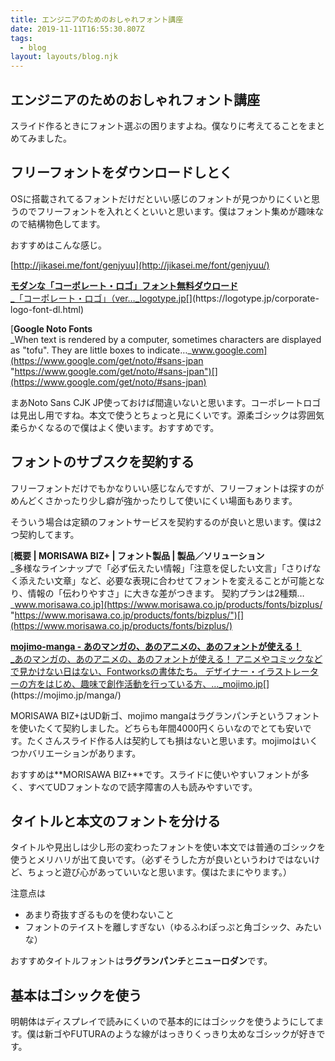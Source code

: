 ```yaml
---
title: エンジニアのためのおしゃれフォント講座
date: 2019-11-11T16:55:30.807Z
tags:
  - blog
layout: layouts/blog.njk
---
```


## エンジニアのためのおしゃれフォント講座

スライド作るときにフォント選ぶの困りますよね。僕なりに考えてることをまとめてみました。

## フリーフォントをダウンロードしとく

OSに搭載されてるフォントだけだといい感じのフォントが見つかりにくいと思うのでフリーフォントを入れとくといいと思います。僕はフォント集めが趣味なので結構物色してます。

おすすめはこんな感じ。

[http://jikasei.me/font/genjyuu](http://jikasei.me/font/genjyuu/)

[**モダンな「コーポレート・ロゴ」フォント無料ダウロード**  
_「コーポレート・ロゴ」（ver…_logotype.jp](https://logotype.jp/corporate-logo-font-dl.html "https://logotype.jp/corporate-logo-font-dl.html")[](https://logotype.jp/corporate-logo-font-dl.html)

[**Google Noto Fonts**  
_When text is rendered by a computer, sometimes characters are displayed as "tofu". They are little boxes to indicate…_www.google.com](https://www.google.com/get/noto/#sans-jpan "https://www.google.com/get/noto/#sans-jpan")[](https://www.google.com/get/noto/#sans-jpan)

まあNoto Sans CJK JP使っておけば間違いないと思います。コーポレートロゴは見出し用ですね。本文で使うとちょっと見にくいです。源柔ゴシックは雰囲気柔らかくなるので僕はよく使います。おすすめです。

## フォントのサブスクを契約する

フリーフォントだけでもかなりいい感じなんですが、フリーフォントは探すのがめんどくさかったり少し癖が強かったりして使いにくい場面もあります。

そういう場合は定額のフォントサービスを契約するのが良いと思います。僕は2つ契約してます。

[**概要 | MORISAWA BIZ+ | フォント製品 | 製品／ソリューション**  
_多様なラインナップで「必ず伝えたい情報」「注意を促したい文言」「さりげなく添えたい文章」など、必要な表現に合わせてフォントを変えることが可能となり、情報の「伝わりやすさ」に大きな差がつきます。 契約プランは2種類…_www.morisawa.co.jp](https://www.morisawa.co.jp/products/fonts/bizplus/ "https://www.morisawa.co.jp/products/fonts/bizplus/")[](https://www.morisawa.co.jp/products/fonts/bizplus/)

[**mojimo-manga - あのマンガの、あのアニメの、あのフォントが使える！**  
_あのマンガの、あのアニメの、あのフォントが使える！ アニメやコミックなどで見かけない日はない、Fontworksの書体たち。 デザイナー・イラストレーターの方をはじめ、趣味で創作活動を行っている方、…_mojimo.jp](https://mojimo.jp/manga/ "https://mojimo.jp/manga/")[](https://mojimo.jp/manga/)

MORISAWA BIZ+はUD新ゴ、mojimo mangaはラグランパンチというフォントを使いたくて契約しました。どちらも年間4000円くらいなのでとても安いです。たくさんスライド作る人は契約しても損はないと思います。mojimoはいくつかバリエーションがあります。

おすすめは**MORISAWA BIZ+**です。スライドに使いやすいフォントが多く、すべてUDフォントなので読字障害の人も読みやすいです。

## タイトルと本文のフォントを分ける

タイトルや見出しは少し形の変わったフォントを使い本文では普通のゴシックを使うとメリハリが出て良いです。（必ずそうした方が良いというわけではないけど、ちょっと遊び心があっていいなと思います。僕はたまにやります。）

注意点は

-   あまり奇抜すぎるものを使わないこと
-   フォントのテイストを離しすぎない（ゆるふわぽっぷと角ゴシック、みたいな）

おすすめタイトルフォントは**ラグランパンチ**と**ニューロダン**です。

## 基本はゴシックを使う

明朝体はディスプレイで読みにくいので基本的にはゴシックを使うようにしてます。僕は新ゴやFUTURAのような線がはっきりくっきり太めなゴシックが好きです。